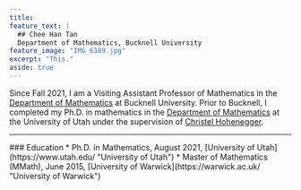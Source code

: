 ```yaml
---
title: 
feature_text: |
  ## Chee Han Tan
  Department of Mathematics, Bucknell University
feature_image: "IMG_6389.jpg"
excerpt: "This."
aside: true
---
```


Since Fall 2021, I am a Visiting Assistant Professor of Mathematics in the [Department of Mathematics](https://www.bucknell.edu/academics/college-arts-sciences/academic-departments-programs/mathematics "Department of Mathematics") at Bucknell University. Prior to Bucknell, I completed my Ph.D. in mathematics in the [Department of Mathematics](https://math.utah.edu "Department of Mathematics") at the University of Utah under the supervision of [Christel Hohenegger](https://math.utah.edu/~choheneg "Christel Hohenegger" ). 
<hr/>
### Education
* Ph.D. in Mathematics, August 2021, [University of Utah](https://www.utah.edu/ "University of Utah")
* Master of Mathematics (MMath), June 2015, [University of Warwick](https://warwick.ac.uk/ "University of Warwick")



